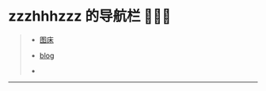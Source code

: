 # zzzhhhzzz 的导航栏 🤣🤣🤣

> - [图床](https://pic.zzzhhhzzz.top/)
>
> - [blog](https://www.zzzhhhzzz.top/)
> - 
---
